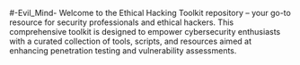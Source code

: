 #-Evil_Mind-
Welcome to the Ethical Hacking Toolkit repository – your go-to resource for security professionals and ethical hackers. This comprehensive toolkit is designed to empower cybersecurity enthusiasts with a curated collection of tools, scripts, and resources aimed at enhancing penetration testing and vulnerability assessments.
